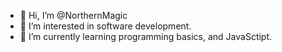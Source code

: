 - 👋 Hi, I’m @NorthernMagic
- 👀 I’m interested in software development.
- 🌱 I’m currently learning programming basics, and JavaSctipt.

<!---
NorthernMagic/NorthernMagic is a ✨ special ✨ repository because its `README.md` (this file) appears on your GitHub profile.
You can click the Preview link to take a look at your changes.
--->
